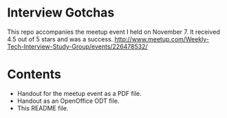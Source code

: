 # Interview Gotchas
This repo accompanies the meetup event I held on November 7.
It received 4.5 out of 5 stars and was a success.
http://www.meetup.com/Weekly-Tech-Interview-Study-Group/events/226478532/

# Contents
* Handout for the meetup event as a PDF file.
* Handout as an OpenOffice ODT file.
* This README file.
